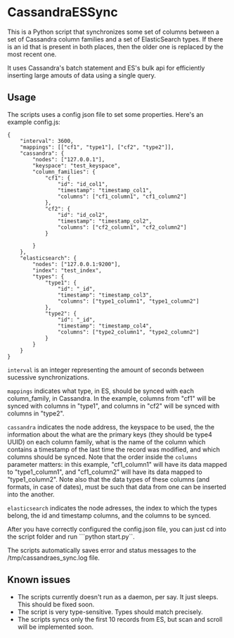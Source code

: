 # CassandraESSync

This is a Python script that synchronizes some set of columns between a set of Cassandra column families and a set of ElasticSearch types.
If there is an id that is present in both places, then the older one is replaced by the most recent one.

It uses Cassandra's batch statement and ES's bulk api for efficiently inserting large amouts of data using a single query.

## Usage

The scripts uses a config json file to set some properties. Here's an example config.js: 

```
{
	"interval": 3600,
	"mappings": [["cf1", "type1"], ["cf2", "type2"]],
	"cassandra": {
		"nodes": ["127.0.0.1"], 
		"keyspace": "test_keyspace",
		"column_families": {
			"cf1": {
				"id": "id_col1",
				"timestamp": "timestamp_col1",
				"columns": ["cf1_column1", "cf1_column2"]
			},
			"cf2": {
				"id": "id_col2",
				"timestamp": "timestamp_col2",
				"columns": ["cf2_column1", "cf2_column2"]
			}

		}
	}, 
	"elasticsearch": {
		"nodes": ["127.0.0.1:9200"], 
		"index": "test_index",
		"types": {
			"type1": {
				"id": "_id",
				"timestamp": "timestamp_col3",
				"columns": ["type1_column1", "type1_column2"]
			},
			"type2": {
				"id": "_id",
				"timestamp": "timestamp_col4",
				"columns": ["type2_column1", "type2_column2"]
			}
		}
	}
}
```
```interval``` is an integer representing the amount of seconds between sucessive synchronizations.

```mappings``` indicates what type, in ES, should be synced with each column_family, in Cassandra. In the example, columns from "cf1" will be synced with columns in "type1", and columns in "cf2" will be synced with columns in "type2".

```cassandra``` indicates the node address, the keyspace to be used, the the information about the what are the primary keys (they should be type4 UUID) on each column family, what is the name of the column which contains a timestamp of the last time the record was modified, and which columns should be synced. Note that the order inside the ```columns``` parameter matters: in this example, "cf1_column1" will have its data mapped to "type1_column1", and "cf1_column2" will have its data mapped to "type1_column2". Note also that the data types of these columns (and formats, in case of dates), must be such that data from one can be inserted into the another. 


```elasticsearch``` indicates the node adresses, the index to which the types belong, the id and timestamp columns, and the columns to be synced.


After you have correctly configured the config.json file, you can just cd into the script folder and run ```python start.py``.

The scripts automatically saves error and status messages to the /tmp/cassandraes_sync.log file. 

## Known issues 

* The scripts currently doesn't run as a daemon, per say. It just sleeps. This should be fixed soon.
* The script is very type-sensitive. Types should match precisely. 
* The scripts syncs only the first 10 records from ES, but scan and scroll will be implemented soon.





